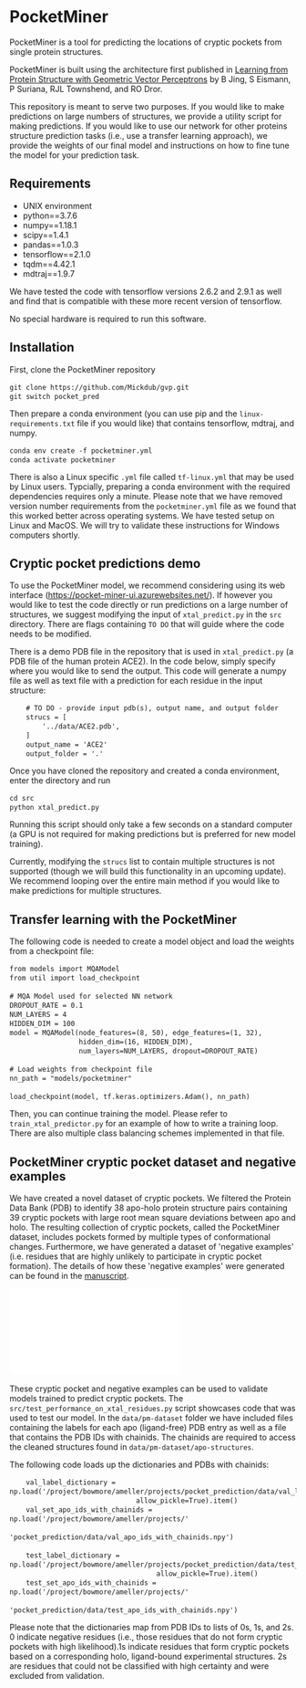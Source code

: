 # PocketMiner

PocketMiner is a tool for predicting the locations of cryptic pockets from single protein structures.

PocketMiner is built using the architecture first published in [Learning from Protein Structure with Geometric Vector Perceptrons](https://arxiv.org/abs/2009.01411) by B Jing, S Eismann, P Suriana, RJL Townshend, and RO Dror.

This repository is meant to serve two purposes. If you would like to make predictions on large numbers of structures, we provide a utility script for making predictions. If you would like to use our network for other proteins structure prediction tasks (i.e., use a transfer learning approach), we provide the weights of our final model and instructions on how to fine tune the model for your prediction task.

## Requirements
* UNIX environment
* python==3.7.6
* numpy==1.18.1
* scipy==1.4.1
* pandas==1.0.3
* tensorflow==2.1.0
* tqdm==4.42.1
* mdtraj==1.9.7

We have tested the code with tensorflow versions 2.6.2 and 2.9.1 as well and find that is compatible with these more recent version of tensorflow.

No special hardware is required to run this software.

## Installation
First, clone the PocketMiner repository
```
git clone https://github.com/Mickdub/gvp.git
git switch pocket_pred
```
Then prepare a conda environment (you can use pip and the `linux-requirements.txt` file if you would like) that contains tensorflow, mdtraj, and numpy.
```
conda env create -f pocketminer.yml
conda activate pocketminer
```
There is also a Linux specific `.yml` file called `tf-linux.yml` that may be used by Linux users. Typcially, preparing a conda environment with the required dependencies requires only a minute. Please note that we have removed version number requirements from the `pocketminer.yml` file as we found that this worked better across operating systems. We have tested setup on Linux and MacOS. We will try to validate these instructions for Windows computers shortly.

## Cryptic pocket predictions demo
To use the PocketMiner model, we recommend considering using its web interface (https://pocket-miner-ui.azurewebsites.net/). If however you would like to test the code directly or run predictions on a large number of structures, we suggest modifying the input of `xtal_predict.py` in the `src` directory. There are flags containing `TO DO` that will guide where the code needs to be modified.

There is a demo PDB file in the repository that is used in `xtal_predict.py` (a PDB file of the human protein ACE2). In the code below, simply specify where you would like to send the output. This code will generate a numpy file as well as text file with a prediction for each residue in the input structure:

```
    # TO DO - provide input pdb(s), output name, and output folder
    strucs = [
        '../data/ACE2.pdb',
    ]
    output_name = 'ACE2'
    output_folder = '.'
```
Once you have cloned the repository and created a conda environment, enter the directory and run 
```
cd src
python xtal_predict.py
```
Running this script should only take a few seconds on a standard computer (a GPU is not required for making predictions but is preferred for new model training).

Currently, modifying the `strucs` list to contain multiple structures is not supported (though we will build this functionality in an upcoming update). We recommend looping over the entire main method if you would like to make predictions for multiple structures.


## Transfer learning with the PocketMiner
The following code is needed to create a model object and load the weights from a checkpoint file:

```
from models import MQAModel
from util import load_checkpoint

# MQA Model used for selected NN network
DROPOUT_RATE = 0.1
NUM_LAYERS = 4
HIDDEN_DIM = 100
model = MQAModel(node_features=(8, 50), edge_features=(1, 32),
                 hidden_dim=(16, HIDDEN_DIM),
                 num_layers=NUM_LAYERS, dropout=DROPOUT_RATE)

# Load weights from checkpoint file
nn_path = "models/pocketminer"

load_checkpoint(model, tf.keras.optimizers.Adam(), nn_path)

```

Then, you can continue training the model. Please refer to `train_xtal_predictor.py` for an example of how to write a training loop. There are also multiple class balancing schemes implemented in that file.

## PocketMiner cryptic pocket dataset and negative examples
We have created a novel dataset of cryptic pockets. We filtered the Protein Data Bank (PDB) to identify 38 apo-holo protein structure pairs containing 39 cryptic pockets with large root mean square deviations between apo and holo. The resulting collection of cryptic pockets, called the PocketMiner dataset, includes pockets formed by multiple types of conformational changes. Furthermore, we have generated a dataset of 'negative examples' (i.e. residues that are highly unlikely to participate in cryptic pocket formation). The details of how these 'negative examples' were generated can be found in the [manuscript](https://www.nature.com/articles/s41467-023-36699-3).

![plot](./fig4_vF.pdf)

These cryptic pocket and negative examples can be used to validate models trained to predict cryptic pockets. The `src/test_performance_on_xtal_residues.py` script showcases code that was used to test our model. In the `data/pm-dataset` folder we have included files containing the labels for each apo (ligand-free) PDB entry as well as a file that contains the PDB IDs with chainids. The chainids are required to access the cleaned structures found in `data/pm-dataset/apo-structures`.

The following code loads up the dictionaries and PDBs with chainids:
```
    val_label_dictionary = np.load('/project/bowmore/ameller/projects/pocket_prediction/data/val_label_dictionary.npy',
                               allow_pickle=True).item()
    val_set_apo_ids_with_chainids = np.load('/project/bowmore/ameller/projects/'
                                            'pocket_prediction/data/val_apo_ids_with_chainids.npy')
    
    test_label_dictionary = np.load('/project/bowmore/ameller/projects/pocket_prediction/data/test_label_dictionary.npy',
                                    allow_pickle=True).item()
    test_set_apo_ids_with_chainids = np.load('/project/bowmore/ameller/projects/'
                                             'pocket_prediction/data/test_apo_ids_with_chainids.npy')
```                                         
Please note that the dictionaries map from PDB IDs to lists of 0s, 1s, and 2s. 0 indicate negative residues (i.e., those residues that do not form cryptic pockets with high likelihood).1s indicate residues that form cryptic pockets based on a corresponding holo, ligand-bound experimental structures. 2s are residues that could not be classified with high certainty and were excluded from validation.


